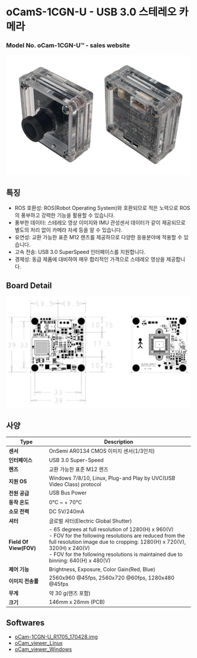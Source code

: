 # oCamS-1CGN-U - USB 3.0 스테레오 카메라
### Model No. oCam-1CGN-U™ - sales website

![ScreenShot](../../images/oCam-1MGN-U_model_new.jpg)

## 특징
* ROS 호환성: ROS(Robot Operating System)와 호환되므로 적은 노력으로 ROS의 풍부하고 강력한 기능을 활용할 수 있습니다.
* 풍부한 데이터: 스테레오 영상 이미지와 IMU 관성센서 데이터가 같이 제공되므로 별도의 처리 없이 카메라 자세 등을 알 수 있습니다.
* 유연성: 교환 가능한 표준 M12 렌즈를 제공하므로 다양한 응용분야에 적용할 수 있습니다.
* 고속 전송: USB 3.0 SuperSpeed 인터페이스를 지원합니다.
* 경제성: 동급 제품에 대비하여 매우 합리적인 가격으로 스테레오 영상을 제공합니다.

## Board Detail
![ScreenShot](../../images/oCam-1CGN-U_Layout.PNG)


## 사양
Type | Description |
------|------|
**센서** | OnSemi AR0134 CMOS 이미지 센서(1/3인치) |
**인터페이스** | USB 3.0 Super-Speed |
**렌즈** | 교환 가능한 표준 M12 렌즈 | 
**지원 OS** | Windows 7/8/10, Linux, Plug-and Play by UVC(USB Video Class) protocol | 
**전원 공급** | USB Bus Power | 
**동작 온도** | 0°C ~ + 70°C |
**소모 전력** | DC 5V/240mA |
**셔터** | 글로벌 셔터(Electric Global Shutter) |
**Field Of View(FOV)** | - 65 degrees at full resolution of 1280(H) x 960(V)</br> - FOV for the following resolutions are reduced from the full resolution image due to cropping: 1280(H) x 720(V), 320(H) x 240(V)</br> - FOV for the following resolutions is maintained due to binning: 640(H) x 480(V) |
**제어 기능** | Brightness, Exposure, Color Gain(Red, Blue) | 
**이미지 전송률** | 2560x960 @45fps, 2560x720 @60fps, 1280x480 @45fps | 
**무게** | 약 30 g(렌즈 포함) | 
**크기** | 146mm x 26mm (PCB) | 

## Softwares
* [oCam-1CGN-U_R1705_170428.img](../../Firmware)
* [oCam_viewer_Linux](../../Software/oCam_viewer_Linux)
* [oCam_viewer_Windows](../../Software/oCam-viewer_Win)
